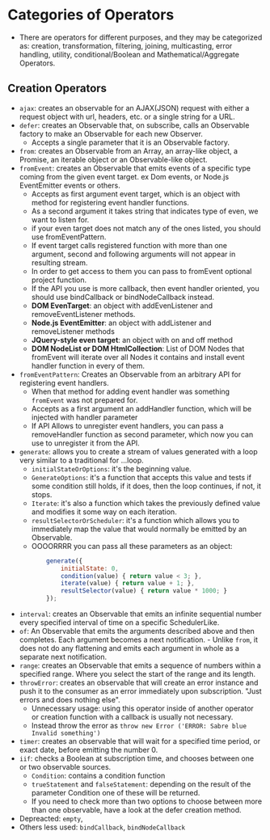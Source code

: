 # Categories of Operators 
- There are operators for different purposes, and they may be categorized as: creation, transformation, filtering, joining, multicasting, error handling, utility, conditional/Boolean and Mathematical/Aggregate Operators. 

## Creation Operators 
- `ajax`: creates an observable for an AJAX(JSON) request with either a request object with url, headers, etc. or a single string for a URL. 
- `defer`: creates an Observable that, on subscribe, calls an Observable factory to make an Observable for each new Observer.  
    - Accepts a single parameter that it is an Observable factory. 
- `from`: creates an Observable from an Array, an array-like object, a Promise, an iterable object or an Observable-like object. 
- `fromEvent`: creates an Observable that emits events of a specific type coming from the given event target. ex Dom events, or Node.js EventEmitter events or others. 
    - Accepts as first argument event target, which is an object with method for registering event handler functions. 
    - As a second argument it takes string that indicates type of even, we want to listen for. 
    - if your even target does not match any of the ones listed, you should use fromEventPattern. 
    - If event target calls registered function with more than one argument, second and following arguments will not appear in resulting stream. 
    - In order to get access to them you can pass to fromEvent optional project function. 
    - If the API you use is more callback, then event handler oriented, you should use bindCallback or bindNodeCallback instead. 
    - **DOM EvenTarget**: an object with addEvenListener and removeEventListener methods. 
    - **Node.js EventEmitter**: an object with addListener and removeListener methods 
    - **JQuery-style even target**: an object with on and off method 
    - **DOM NodeList or DOM HtmlCollection**: List of DOM Nodes that fromEvent will iterate over all Nodes it contains and install event handler function in every of them. 
- `fromEventPattern`: Creates an Observable from an arbitrary API for registering event handlers. 
    - When that method for adding event handler was something `fromEvent` was not prepared for. 
    - Accepts as a first argument an addHandler function, which will be injected with handler parameter 
    - If API Allows to unregister event handlers, you can pass a removeHandler function as second parameter, which now you can use to unregister it from the API. 
- `generate`: allows you to create a stream of values generated with a loop very similar to a traditional for ...loop. 
    - `initialStateOrOptions`: it's the beginning value. 
    - `GenerateOptions`: it's a function that accepts this value and tests if some condition still holds, if it does, then the loop continues, if not, it stops. 
    - `Iterate`: it's also a function which takes the previously defined value and modifies it some way on each iteration. 
    - `resultSelectorOrScheduler`: it's a function which allows you to immediately map the value that would normally be emitted by an Observable. 
    - OOOORRRR you can pass all these parameters as an object:  
        ```javascript 
            generate({ 
                initialState: 0, 
                condition(value) { return value < 3; }, 
                iterate(value) { return value + 1; }, 
                resultSelector(value) { return value * 1000; } 
            }); 
        ``` 
- `interval`: creates an Observable that emits an infinite sequential number every specified interval of time on a specific SchedulerLike. 
- `of`: An Observable that emits the arguments described above and then completes. Each argument becomes a next notification.     - Unlike `from`, it does not do any flattening and emits each argument in whole as a separate next notification. 
- `range`: creates an Observable that emits a sequence of numbers within a specified range. Where you select the start of the range and its length. 
- `throwError`: creates an observable that will create an error instance and push it to the consumer as an error immediately upon subscription. "Just errors and does nothing else". 
    - Unnecessary usage: using this operator inside of another operator or creation function with a callback is usually not necessary. 
    - Instead throw the error as `throw new Error ('ERROR: Sabre blue Invalid something')` 
- `timer`: creates an observable that will wait for a specified time period, or exact date, before emitting the number 0. 
- `iif`: checks a Boolean at subscription time, and chooses between one or two observable sources. 
    - `Condition`: contains a condition function  
    - `trueStatement` and `falseStatement`: depending on the result of the parameter Condition one of these will be returned.
    - If you need to check more than two options to choose between more than one observable, have a look at the defer creation method. 
- Depreacted: `empty`,  
- Others less used: `bindCallback`, `bindNodeCallback` 
